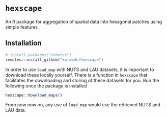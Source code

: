 # `hexscape`

An R package for aggregation of spatial data into hexagonal patches using simple features

## Installation

```r
# install.packages("remotes")
remotes::install_github("ku-awdc/hexscape")
```

In order to use `load_map` with NUTS and LAU datasets, it is important to download these
locally yourself. There is a function in `hexscape` that facilitates the downloading and
storing of these datasets for you. Run the following once the package is installed

```r
hexscape::download_maps()
```

From now now on, any use of `load_map` would use the retrieved NUTS and LAU data.
